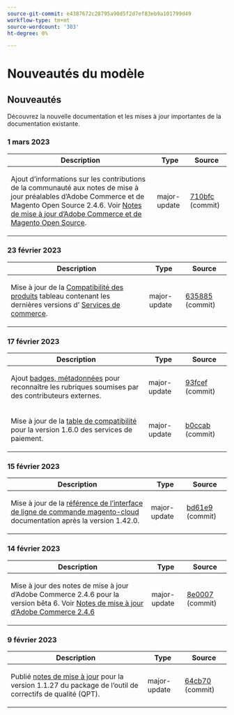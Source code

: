 ```yaml
---
source-git-commit: e4387672c28795a90d5f2d7ef83eb9a101799d49
workflow-type: tm+mt
source-wordcount: '303'
ht-degree: 0%

---
```

# Nouveautés du modèle

## Nouveautés

Découvrez la nouvelle documentation et les mises à jour importantes de la documentation existante.

### 1 mars 2023

<table style="table-layout:auto;">
  <thead>
    <tr>
      <th>Description</th>
      <th>Type</th>
      <th>Source</th>
    </tr>
  </thead>
  <tbody>
    <tr>
      <td><p>Ajout d’informations sur les contributions de la communauté aux notes de mise à jour préalables d’Adobe Commerce et de Magento Open Source 2.4.6. Voir <a href="https://experienceleague.adobe.com/docs/commerce-operations/release/notes/overview.html">Notes de mise à jour d’Adobe Commerce et de Magento Open Source</a>.</p>
</td>
      <td>major-update</td>
      <td><a href="https://github.com/AdobeDocs/commerce-operations.en/commit/710bfc501d63a7e0c3b41bd2a56d8d1d5cd27d53">710bfc</a> (commit)</td>
    </tr>
  </tbody>
</table><!-- date_group -->

### 23 février 2023

<table style="table-layout:auto;">
  <thead>
    <tr>
      <th>Description</th>
      <th>Type</th>
      <th>Source</th>
    </tr>
  </thead>
  <tbody>
    <tr>
      <td><p>Mise à jour de la <a href="https://experienceleague.adobe.com/docs/commerce-operations/release/product-availability.html">Compatibilité des produits</a> tableau contenant les dernières versions d’ <a href="https://experienceleague.adobe.com/docs/commerce-merchant-services/user-guides/home.html?lang=en">Services de commerce</a>.</p>
</td>
      <td>major-update</td>
      <td><a href="https://github.com/AdobeDocs/commerce-operations.en/commit/6358853d1bbd2b021b755750b1719cf270d98b39">635885</a> (commit)</td>
    </tr>
  </tbody>
</table>

### 17 février 2023

<table style="table-layout:auto;">
  <thead>
    <tr>
      <th>Description</th>
      <th>Type</th>
      <th>Source</th>
    </tr>
  </thead>
  <tbody>
    <tr>
      <td><p>Ajout <a href="https://experienceleague.adobe.com/docs/commerce-operations/configuration-guide/cache/use-varnish-esi.html">badges, métadonnées</a> pour reconnaître les rubriques soumises par des contributeurs externes.</p>
</td>
      <td>major-update</td>
      <td><a href="https://github.com/AdobeDocs/commerce-operations.en/commit/93fcef7b8c3dd152362978412929b9f1912eb3a9">93fcef</a> (commit)</td>
    </tr>
    <tr>
      <td><p>Mise à jour de la <a href="https://experienceleague.adobe.com/docs/commerce-operations/release/product-availability.html#compatibility">table de compatibilité</a> pour la version 1.6.0 des services de paiement.</p>
</td>
      <td>major-update</td>
      <td><a href="https://github.com/AdobeDocs/commerce-operations.en/commit/b0ccab209113308c2be79197247a43805d85e269">b0ccab</a> (commit)</td>
    </tr>
  </tbody>
</table>

### 15 février 2023

<table style="table-layout:auto;">
  <thead>
    <tr>
      <th>Description</th>
      <th>Type</th>
      <th>Source</th>
    </tr>
  </thead>
  <tbody>
    <tr>
      <td><p>Mise à jour de la <a href="https://experienceleague.adobe.com/docs/commerce-operations/reference/commerce.html">référence de l’interface de ligne de commande magento-cloud</a> documentation après la version 1.42.0.</p>
</td>
      <td>major-update</td>
      <td><a href="https://github.com/AdobeDocs/commerce-operations.en/commit/bd61e9766656df422ba9222283b04e700e8a762b">bd61e9</a> (commit)</td>
    </tr>
  </tbody>
</table>

### 14 février 2023

<table style="table-layout:auto;">
  <thead>
    <tr>
      <th>Description</th>
      <th>Type</th>
      <th>Source</th>
    </tr>
  </thead>
  <tbody>
    <tr>
      <td><p>Mise à jour des notes de mise à jour d’Adobe Commerce 2.4.6 pour la version bêta 6. Voir <a href="https://experienceleague.adobe.com/docs/commerce-operations/release/notes/adobe-commerce/2-4-6.html">Notes de mise à jour d’Adobe Commerce 2.4.6</a></p>
</td>
      <td>major-update</td>
      <td><a href="https://github.com/AdobeDocs/commerce-operations.en/commit/8e0007088fecc1bb59272508ad19ce782f4b741d">8e0007</a> (commit)</td>
    </tr>
  </tbody>
</table>

### 9 février 2023

<table style="table-layout:auto;">
  <thead>
    <tr>
      <th>Description</th>
      <th>Type</th>
      <th>Source</th>
    </tr>
  </thead>
  <tbody>
    <tr>
      <td><p>Publié <a href="https://experienceleague.adobe.com/docs/commerce-operations/tools/quality-patches-tool/release-notes.html">notes de mise à jour</a> pour la version 1.1.27 du package de l’outil de correctifs de qualité (QPT).</p>
</td>
      <td>major-update</td>
      <td><a href="https://github.com/AdobeDocs/commerce-operations.en/commit/64cb70ebc9f2bd6533581a302e15aa6301ae4869">64cb70</a> (commit)</td>
    </tr>
  </tbody>
</table><!-- date_group --><!-- month_group --><!-- year_group -->
